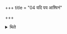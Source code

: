 +++
title = "04 यदि पय आश्विनं"

+++

<details><summary>थिते</summary>

यदि पय आश्विनं सोदर्कम् ४
</details>
